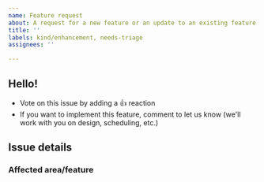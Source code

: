 ```yaml
---
name: Feature request
about: A request for a new feature or an update to an existing feature
title: ''
labels: kind/enhancement, needs-triage
assignees: ''

---
```


## Hello!
<!-- Please leave this section as-is, it's designed to help others in the community know how to interact with our GitHub issues. -->

- Vote on this issue by adding a 👍 reaction
- If you want to implement this feature, comment to let us know (we'll work with you on design, scheduling, etc.)

## Issue details

<!-- Enhancement requests are most helpful when they describe the problem you're having as well as articulating the potential solution you'd like to see built. -->

### Affected area/feature

<!-- If you know the specific area where this feature request would go (e.g. Python SDK, provider, etc.), feel free to put that area here.  -->
